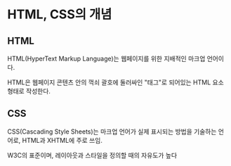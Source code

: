 # HTML, CSS의 개념

## HTML

HTML(HyperText Markup Language)는 웹페이지를 위한 지배적인 마크업 언어이다.

HTML은 웹페이지 콘텐츠 안의 꺽쇠 괄호에 둘러싸인 "태그"로 되어있는 HTML 요소 형태로 작성한다.

## CSS

CSS(Cascading Style Sheets)는 마크업 언어가 실제 표시되는 방법을 기술하는 언어로, HTML과 XHTML에 주로 쓰임. 

W3C의 표준이며, 레이아웃과 스타일을 정의할 때의 자유도가 높다
